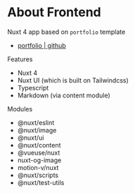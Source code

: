 # About Frontend

Nuxt 4 app based on `portfolio` template
- [portfolio | github](https://github.com/nuxt-ui-templates/portfolio)

Features
- Nuxt 4
- Nuxt UI (which is built on Tailwindcss)
- Typescript
- Markdown (via content module)

Modules
- @nuxt/eslint
- @nuxt/image
- @nuxt/ui
- @nuxt/content
- @vueuse/nuxt
- nuxt-og-image
- motion-v/nuxt
- @nuxt/scripts
- @nuxt/test-utils

